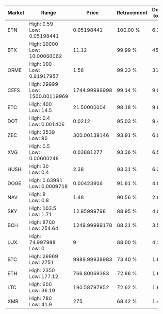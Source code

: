 | Market | Range | Price| Retracement | Doubles to 50% |
| --- | --- | --- | --- | --- |
| ETN | High: 0.59<br />Low: 0.05198441 | 0.05198441 | 100.00 % | 6.17 |
| BTX | High: 10000<br />Low: 10.00060062 | 11.12 | 99.99 % | 450.09 |
| ORME | High: 100<br />Low: 0.91917957 | 1.58 | 99.33 % | 31.94 |
| CEFS | High: 29999<br />Low: 1500.00119969 | 1744.99999998 | 99.14 % | 9.03 |
| ETC | High: 400<br />Low: 14.5 | 21.50000004 | 98.18 % | 9.64 |
| DOT | High: 0.4<br />Low: 0.001406 | 0.0212 | 95.03 % | 9.47 |
| ZEC | High: 3539<br />Low: 90 | 300.00139146 | 93.91 % | 6.05 |
| XVG | High: 0.5<br />Low: 0.00600248 | 0.03881277 | 93.36 % | 6.52 |
| HUSH | High: 30<br />Low: 0.4 | 2.38 | 93.31 % | 6.39 |
| DOGE | High: 0.03991<br />Low: 0.0009718 | 0.00423806 | 91.61 % | 4.82 |
| NAV | High: 8<br />Low: 0.8 | 1.48 | 90.56 % | 2.97 |
| SKY | High: 103.5<br />Low: 1.71 | 12.95999798 | 88.95 % | 4.06 |
| BCH | High: 8700<br />Low: 254.64 | 1249.99999178 | 88.21 % | 3.58 |
| LUX | High: 74.997998<br />Low: 0 | 9 | 88.00 % | 4.17 |
| BTC | High: 29969<br />Low: 2751 | 9989.99939983 | 73.40 % | 1.64 |
| ETH | High: 2350<br />Low: 177.12 | 766.80069383 | 72.86 % | 1.65 |
| LTC | High: 600<br />Low: 36.19 | 190.58797852 | 72.62 % | 1.67 |
| XMR | High: 780<br />Low: 41.9 | 275 | 68.42 % | 1.49 |
